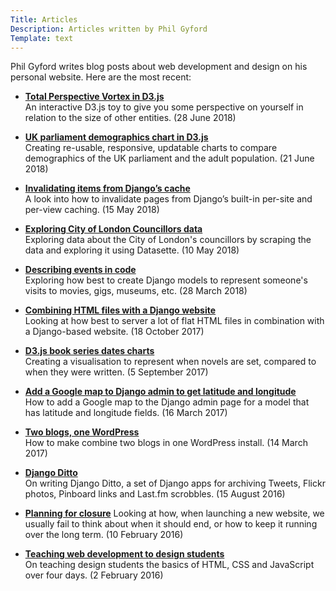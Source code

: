 ```yaml
---
Title: Articles
Description: Articles written by Phil Gyford
Template: text
---
```


Phil Gyford writes blog posts about web development and design on his personal website. Here are the most&nbsp;recent:

* **[Total Perspective Vortex in D3.js](https://www.gyford.com/phil/writing/2018/06/28/total-perspective-vortex-d3js/)**  
An interactive D3.js toy to give you some perspective on yourself in relation to the size of other entities. <span class="u-nowrap">(28 June 2018)</span>

* **[UK parliament demographics chart in D3.js](https://www.gyford.com/phil/writing/2018/06/21/uk-parliament-demographics/)**  
Creating re-usable, responsive, updatable charts to compare demographics of the UK parliament and the adult population. <span class="u-nowrap">(21 June 2018)</span>

* **[Invalidating items from Django’s cache](https://www.gyford.com/phil/writing/2018/05/15/invalidating-django-cache/)**  
A look into how to invalidate pages from Django’s built-in per-site and per-view caching. <span class="u-nowrap">(15 May 2018)</span>

* **[Exploring City of London Councillors data](https://www.gyford.com/phil/writing/2018/05/10/city-london-councillors-data/)**  
Exploring data about the City of London's councillors by scraping the data and exploring it using Datasette. <span class="u-nowrap">(10 May 2018)</span>

* **[Describing events in code](https://www.gyford.com/phil/writing/2018/03/28/events-part-2/)**  
Exploring how best to create Django models to represent someone's visits to movies, gigs, museums, etc. <span class="u-nowrap">(28 March 2018)</span>

* **[Combining HTML files with a Django website](https://www.gyford.com/phil/writing/2017/10/18/html-django/)**  
Looking at how best to server a lot of flat HTML files in combination with a Django-based website. <span class="u-nowrap">(18 October 2017)</span>

* **[D3.js book series dates charts](https://www.gyford.com/phil/writing/2017/09/05/book-series-charts/)**  
Creating a visualisation to represent when novels are set, compared to when they were written. <span class="u-nowrap">(5 September 2017)</span>

* **[Add a Google map to Django admin to get latitude and longitude](https://www.gyford.com/phil/writing/2017/03/16/django-admin-map/)**  
How to add a Google map to the Django admin page for a model that has latitude and longitude fields. <span class="u-nowrap">(16 March 2017)</span>

* **[Two blogs, one WordPress](https://www.gyford.com/phil/writing/2017/03/14/two-blogs-one-wordpress/)**  
How to make combine two blogs in one WordPress install. <span class="u-nowrap">(14 March 2017)</span>

* **[Django Ditto](https://www.gyford.com/phil/writing/2016/08/15/django-ditto/)**  
On writing Django Ditto, a set of Django apps for archiving Tweets, Flickr photos, Pinboard links and Last.fm scrobbles. <span class="u-nowrap">(15 August 2016)</span>

* **[Planning for closure](https://www.gyford.com/phil/writing/2016/02/10/planning-closure/)**
Looking at how, when launching a new website, we usually fail to think about when it should end, or how to keep it running over the long term. <span class="u-nowrap">(10 February 2016)</span>

* **[Teaching web development to design students](https://www.gyford.com/phil/writing/2016/02/02/teaching-web-development/)**  
On teaching design students the basics of HTML, CSS and JavaScript over four days. <span class="u-nowrap">(2 February 2016)</span>
